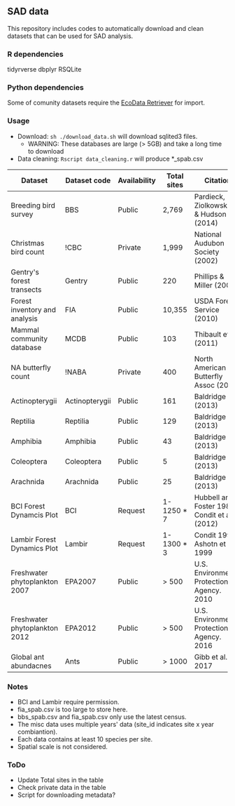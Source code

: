 ## SAD data
This repository includes codes to automatically download and clean datasets that
 can be used for SAD analysis.

### R dependencies
tidyrverse
dbplyr
RSQLite

### Python dependencies
Some of comunity datasets require the
 [EcoData Retriever](https://github.com/weecology/retriever) for import.

### Usage

- Download: `sh ./download_data.sh` will download sqlited3 files.
  - WARNING: These databases are large (> 5GB) and take a long time to download
- Data cleaning: `Rscript data_cleaning.r` will produce *_spab.csv


| Dataset                           | Dataset code   | Availability | Total sites | Citation                                      |
|-----------------------------------|----------------|--------------|-------------|-----------------------------------------------|
| Breeding bird survey              | BBS            | Public       | 2,769       | Pardieck, Ziolkowski Jr & Hudson (2014)       |
| Christmas bird count              | !CBC            | Private      | 1,999       | National Audubon Society (2002)               |
| Gentry's forest transects         | Gentry         | Public       | 220         | Phillips & Miller (2002)                      |
| Forest inventory and analysis     | FIA            | Public       | 10,355      | USDA Forest Service (2010)                    |
| Mammal community database         | MCDB           | Public       | 103         | Thibault et al. (2011)                        |
| NA butterfly count                | !NABA           | Private      | 400         | North American Butterfly Assoc (2009)         |
| Actinopterygii                    | Actinopterygii | Public       | 161         | Baldridge (2013)                              |
| Reptilia                          | Reptilia       | Public       | 129         | Baldridge (2013)                              |
| Amphibia                          | Amphibia       | Public       | 43          | Baldridge (2013)                              |
| Coleoptera                        | Coleoptera     | Public       | 5           | Baldridge (2013)                              |
| Arachnida                         | Arachnida      | Public       | 25          | Baldridge (2013)                              |
| BCI Forest Dynamcis Plot          | BCI            | Request      | 1-1250 * 7  | Hubbell and Foster 1983; Condit et al. (2012) |
| Lambir Forest Dynamics Plot       | Lambir         | Request      | 1-1300 * 3  | Condit 1998; Ashotn et al. 1999               |
| Freshwater phytoplankton 2007     | EPA2007        | Public       | > 500       | U.S. Environmental Protection Agency. 2010    |
| Freshwater phytoplankton 2012     | EPA2012        | Public       | > 500       | U.S. Environmental Protection Agency. 2016    |
| Global ant abundacnes             | Ants           | Public       | > 1000       | Gibb et al. 2017                              |

### Notes
- BCI and Lambir require permission.
- fia_spab.csv is too large to store here.
- bbs_spab.csv and fia_spab.csv only use the latest census.
- The misc data uses multiple years' data (site_id indicates site x year combiantion).
- Each data contains at least 10 species per site.
- Spatial scale is not considered.

### ToDo
- Update Total sites in the table
- Check private data in the table
- Script for downloading metadata?
